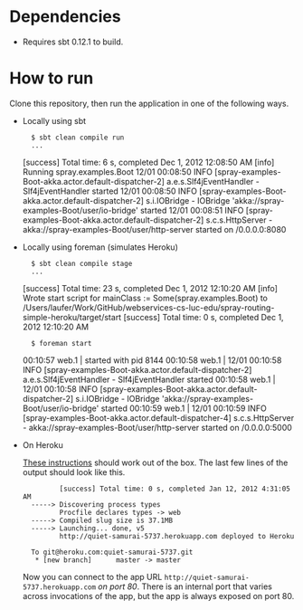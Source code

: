 # Dependencies

- Requires sbt 0.12.1 to build.

# How to run

Clone this repository, then run the application in one of the following ways.

- Locally using sbt

        $ sbt clean compile run
        ...
	[success] Total time: 6 s, completed Dec 1, 2012 12:08:50 AM
	[info] Running spray.examples.Boot 
	12/01 00:08:50 INFO [spray-examples-Boot-akka.actor.default-dispatcher-2] a.e.s.Slf4jEventHandler - Slf4jEventHandler started
	12/01 00:08:50 INFO [spray-examples-Boot-akka.actor.default-dispatcher-2] s.i.IOBridge - IOBridge 'akka://spray-examples-Boot/user/io-bridge' started
	12/01 00:08:51 INFO [spray-examples-Boot-akka.actor.default-dispatcher-2] s.c.s.HttpServer - akka://spray-examples-Boot/user/http-server started on /0.0.0.0:8080

- Locally using foreman (simulates Heroku)

        $ sbt clean compile stage
        ...
	[success] Total time: 23 s, completed Dec 1, 2012 12:10:20 AM
	[info] Wrote start script for mainClass := Some(spray.examples.Boot) to /Users/laufer/Work/GitHub/webservices-cs-luc-edu/spray-routing-simple-heroku/target/start
	[success] Total time: 0 s, completed Dec 1, 2012 12:10:20 AM

        $ foreman start
	00:10:57 web.1     | started with pid 8144
	00:10:58 web.1     | 12/01 00:10:58 INFO [spray-examples-Boot-akka.actor.default-dispatcher-2] a.e.s.Slf4jEventHandler - Slf4jEventHandler started
	00:10:58 web.1     | 12/01 00:10:58 INFO [spray-examples-Boot-akka.actor.default-dispatcher-2] s.i.IOBridge - IOBridge 'akka://spray-examples-Boot/user/io-bridge' started
	00:10:59 web.1     | 12/01 00:10:59 INFO [spray-examples-Boot-akka.actor.default-dispatcher-4] s.c.s.HttpServer - akka://spray-examples-Boot/user/http-server started on /0.0.0.0:5000

- On Heroku

    [These instructions](http://devcenter.heroku.com/articles/scala#deploy_to_herokucedar) should
    work out of the box. The last few lines of the output should look like this.

               [success] Total time: 0 s, completed Jan 12, 2012 4:31:05 AM
        -----> Discovering process types
               Procfile declares types -> web
        -----> Compiled slug size is 37.1MB
        -----> Launching... done, v5
               http://quiet-samurai-5737.herokuapp.com deployed to Heroku
        
        To git@heroku.com:quiet-samurai-5737.git
         * [new branch]      master -> master

    Now you can connect to the app URL `http://quiet-samurai-5737.herokuapp.com` *on port 80*. 
    There is an internal port that varies across invocations of the app, but the app 
    is always exposed on port 80.

